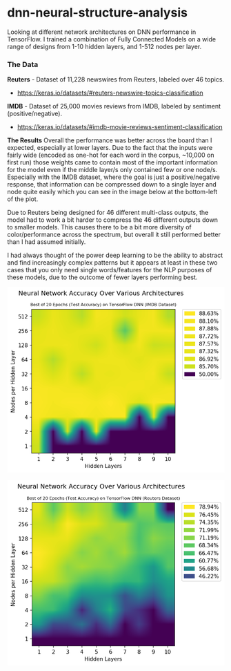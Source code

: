 # dnn-neural-structure-analysis
Looking at different network architectures on DNN performance in TensorFlow. I trained a combination of Fully Connected Models on a wide range of designs from 1-10 hidden layers, and 1-512 nodes per layer. 

### The Data
**Reuters** - Dataset of 11,228 newswires from Reuters, labeled over 46 topics.
- https://keras.io/datasets/#reuters-newswire-topics-classification

**IMDB** - Dataset of 25,000 movies reviews from IMDB, labeled by sentiment (positive/negative). 
- https://keras.io/datasets/#imdb-movie-reviews-sentiment-classification

**The Results**
Overall the performance was better across the board than I expected, especially at lower layers. Due to the fact that the inputs were fairly wide (encoded as one-hot for each word in the corpus, ~10,000 on first run) those weights came to contain most of the important information for the model even if the middle layer/s only contained few or one node/s. Especially with the IMDB dataset, where the goal is just a positive/negative response, that information can be compressed down to a single layer and node quite easily which you can see in the image below at the bottom-left of the plot.

Due to Reuters being designed for 46 different multi-class outputs, the model had to work a bit harder to compress the 46 different outputs down to smaller models. This causes there to be a bit more diversity of color/performance across the spectrum, but overall it still performed better than I had assumed initially. 

I had always thought of the power deep learning to be the ability to abstract and find increasingly complex patterns but it appears at least in these two cases that you only need single words/features for the NLP purposes of these models, due to the outcome of fewer layers performing best.

![Reuters_perf](https://github.com/cipher982/dnn-neural-structure-analysis/blob/master/outputs/images/reuters_performance.png?raw=true)

![IMDB_![IMDB_perf](https://github.com/cipher982/dnn-neural-structure-analysis/blob/master/outputs/images/imdb_performance.png?raw=true)
perf](https://github.com/cipher982/dnn-neural-structure-analysis/blob/master/outputs/images/imdb_performance.png?raw=true)

